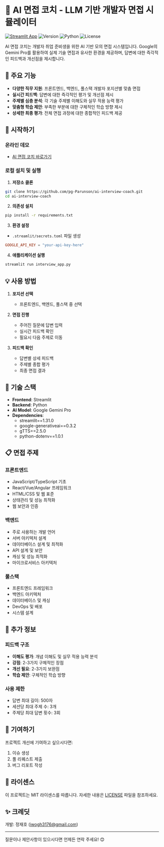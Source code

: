 # 🤖 AI 면접 코치 - LLM 기반 개발자 면접 시뮬레이터

[![Streamlit App](https://static.streamlit.io/badges/streamlit_badge_black_white.svg)](https://ai-interview-service-uzyraeqymsdzsasxpa8ies.streamlit.app)
![Version](https://img.shields.io/badge/version-1.0.0-blue)
![Python](https://img.shields.io/badge/python-3.9%2B-blue)
![License](https://img.shields.io/badge/license-MIT-green)

AI 면접 코치는 개발자 취업 준비생을 위한 AI 기반 모의 면접 시스템입니다. Google의 Gemini Pro를 활용하여 실제 기술 면접과 유사한 환경을 제공하며, 답변에 대한 즉각적인 피드백과 개선점을 제시합니다.

## 📌 주요 기능

- **다양한 직무 지원**: 프론트엔드, 백엔드, 풀스택 개발자 포지션별 맞춤 면접
- **실시간 피드백**: 답변에 대한 즉각적인 평가 및 개선점 제시
- **주제별 심층 분석**: 각 기술 주제별 이해도와 실무 적용 능력 평가
- **맞춤형 학습 제안**: 부족한 부분에 대한 구체적인 학습 방향 제시
- **상세한 최종 평가**: 전체 면접 과정에 대한 종합적인 피드백 제공

## 🚀 시작하기

### 온라인 데모
- [AI 면접 코치 바로가기](https://ai-interview-coach.streamlit.app)

### 로컬 설치 및 실행

1. **저장소 클론**
```bash
git clone https://github.com/pg-Parunson/ai-interview-coach.git
cd ai-interview-coach
```

2. **의존성 설치**
```bash
pip install -r requirements.txt
```

3. **환경 설정**
- `.streamlit/secrets.toml` 파일 생성
```toml
GOOGLE_API_KEY = "your-api-key-here"
```

4. **애플리케이션 실행**
```bash
streamlit run interview_app.py
```

## 💡 사용 방법

1. **포지션 선택**
   - 프론트엔드, 백엔드, 풀스택 중 선택

2. **면접 진행**
   - 주어진 질문에 답변 입력
   - 실시간 피드백 확인
   - 필요시 다음 주제로 이동

3. **피드백 확인**
   - 답변별 상세 피드백
   - 주제별 종합 평가
   - 최종 면접 결과

## 🔧 기술 스택

- **Frontend**: Streamlit
- **Backend**: Python
- **AI Model**: Google Gemini Pro
- **Dependencies**:
  - streamlit==1.31.0
  - google-generativeai==0.3.2
  - gTTS==2.5.0
  - python-dotenv==1.0.1

## 📋 면접 주제

### 프론트엔드
- JavaScript/TypeScript 기초
- React/Vue/Angular 프레임워크
- HTML/CSS 및 웹 표준
- 상태관리 및 성능 최적화
- 웹 보안과 인증

### 백엔드
- 주로 사용하는 개발 언어
- 서버 아키텍처 설계
- 데이터베이스 설계 및 최적화
- API 설계 및 보안
- 캐싱 및 성능 최적화
- 마이크로서비스 아키텍처

### 풀스택
- 프론트엔드 프레임워크
- 백엔드 아키텍처
- 데이터베이스 및 캐싱
- DevOps 및 배포
- 시스템 설계

## 📝 추가 정보

### 피드백 구조
- **이해도 평가**: 개념 이해도 및 실무 적용 능력 분석
- **강점**: 2-3가지 구체적인 장점
- **개선 필요**: 2-3가지 보완점
- **학습 제안**: 구체적인 학습 방향

### 사용 제한
- 답변 최대 길이: 500자
- 세션당 최대 주제 수: 3개
- 주제당 최대 답변 횟수: 3회

## 🤝 기여하기

프로젝트 개선에 기여하고 싶으시다면:
1. 이슈 생성
2. 풀 리퀘스트 제출
3. 버그 리포트 작성

## 📜 라이센스

이 프로젝트는 MIT 라이센스를 따릅니다. 자세한 내용은 [LICENSE](LICENSE) 파일을 참조하세요.

## ✨ 크레딧

개발: 정재호 (iwogh3176@gmail.com)

---

질문이나 제안사항이 있으시다면 언제든 연락 주세요! 😊